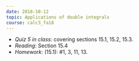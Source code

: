 ```yaml
---
date: 2018-10-12
topic: Applications of double integrals
course: calc3_fa18
---
```


- *Quiz 5 in class*: covering sections 15.1, 15.2, 15.3.
- *Reading*: Section 15.4
- *Homework*: (15.1): #1, 3, 11, 13.
